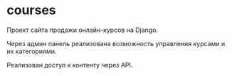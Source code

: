 # courses
Проект сайта продажи онлайн-курсов на Django.

Через админ панель реализована возможность управления курсами и их категориями.

Реализован доступ к контенту через API.
